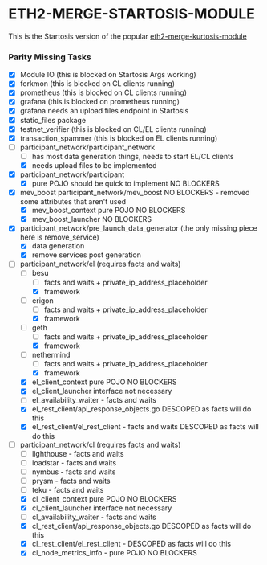 ETH2-MERGE-STARTOSIS-MODULE
===========================

This is the Startosis version of the popular [eth2-merge-kurtosis-module](https://github.com/kurtosis-tech/eth2-merge-kurtosis-module/)


### Parity Missing Tasks

- [x] Module IO (this is blocked on Startosis Args working)
- [x] forkmon (this is blocked on CL clients running)
- [x] prometheus (this is blocked on CL clients running)
- [x] grafana (this is blocked on prometheus running)
- [x] grafana needs an upload files endpoint in Startosis
- [x] static_files package
- [x] testnet_verifier (this is blocked on CL/EL clients running)
- [x] transaction_spammer (this is blocked on EL clients running)
- [ ] participant_network/participant_network
  - [ ] has most data generation things, needs to start EL/CL clients
  - [x] needs upload files to be implemented
- [x] participant_network/participant
  - [x] pure POJO should be quick to implement NO BLOCKERS
- [x] mev_boost participant_network/mev_boost NO BLOCKERS - removed some attributes that aren't used
  - [x] mev_boost_context pure POJO NO BLOCKERS
  - [x] mev_boost_launcher NO BLOCKERS
- [x] participant_network/pre_launch_data_generator (the only missing piece here is remove_service)
  - [x] data generation
  - [x] remove services post generation
- [ ] participant_network/el (requires facts and waits)
  - [ ] besu
    - [ ] facts and waits + private_ip_address_placeholder
    - [x] framework
  - [ ] erigon
    - [ ] facts and waits + private_ip_address_placeholder
    - [x] framework
  - [ ] geth
    - [ ] facts and waits + private_ip_address_placeholder
    - [x] framework
  - [ ] nethermind
    - [ ] facts and waits + private_ip_address_placeholder
    - [x] framework
  - [x] el_client_context pure POJO NO BLOCKERS
  - [x] el_client_launcher interface not necessary
  - [ ] el_availability_waiter - facts and waits
  - [x] el_rest_client/api_response_objects.go DESCOPED as facts will do this
  - [x] el_rest_client/el_rest_client - facts and waits  DESCOPED as facts will do this
- [ ] participant_network/cl (requires facts and waits)
  - [ ] lighthouse - facts and waits
  - [ ] loadstar - facts and waits
  - [ ] nymbus - facts and waits
  - [ ] prysm - facts and waits
  - [ ] teku - facts and waits
  - [x] cl_client_context pure POJO NO BLOCKERS
  - [x] cl_client_launcher interface not necessary
  - [ ] cl_availability_waiter - facts and waits
  - [x] cl_rest_client/api_response_objects.go DESCOPED as facts will do this
  - [x] cl_rest_client/el_rest_client - DESCOPED as facts will do this
  - [x] cl_node_metrics_info - pure POJO NO BLOCKERS